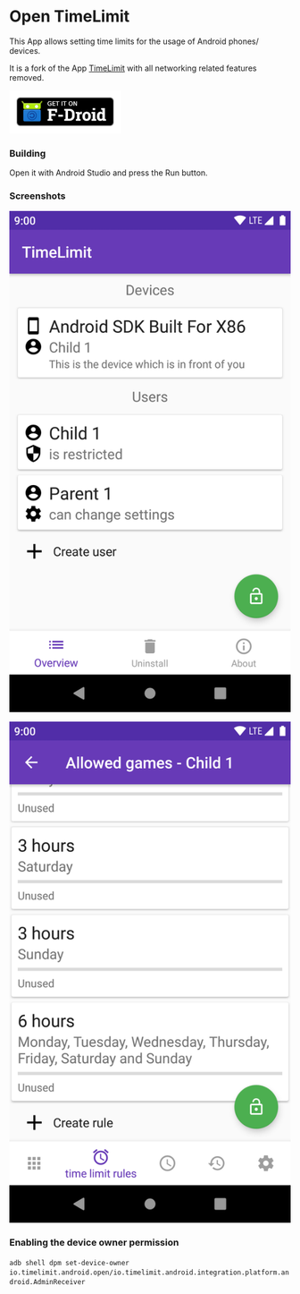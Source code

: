# Open TimeLimit

This App allows setting time limits for the usage of Android phones/ devices.

It is a fork of the App [TimeLimit](https://timelimit.io)
with all networking related features removed.

[![get it on fdroid badge](./get-it-on-fdroid-badge.png)](https://f-droid.org/app/io.timelimit.android.open)

### Building

Open it with Android Studio and press the Run button.

### Screenshots

![overview screen](./app/src/main/play/en-US/listing/phoneScreenshots/1.png)

![time limit rule screen](./app/src/main/play/en-US/listing/phoneScreenshots/2.png)

### Enabling the device owner permission

```adb shell dpm set-device-owner io.timelimit.android.open/io.timelimit.android.integration.platform.android.AdminReceiver```
